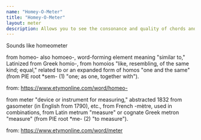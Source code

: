 ```yaml
---
name: "Homey-O-Meter"
title: "Homey-O-Meter"
layout: meter
description: Allows you to see the consonance and quality of chords and scales so that you can explore ideas while making music.
---
```


Sounds like homeometer 

from homeo-
also homoeo-, word-forming element meaning "similar to," Latinized from Greek homio-, from homoios "like, resembling, of the same kind; equal," related to or an expanded form of homos "one and the same" (from PIE root *sem- (1) "one; as one, together with").

from: https://www.etymonline.com/word/homeo-


from meter
"device or instrument for measuring," abstracted 1832 from gasometer (in English from 1790), etc., from French -mètre, used in combinations, from Latin metrum "measure" or cognate Greek metron "measure" (from PIE root *me- (2) "to measure").

from: https://www.etymonline.com/word/meter
